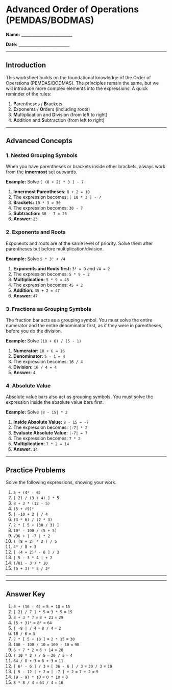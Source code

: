 
# Advanced Order of Operations (PEMDAS/BODMAS)

**Name:** _________________________

**Date:** _________________________

---

## Introduction

This worksheet builds on the foundational knowledge of the Order of Operations (PEMDAS/BODMAS). The principles remain the same, but we will introduce more complex elements into the expressions. A quick reminder of the rules:

1.  **P**arentheses / **B**rackets
2.  **E**xponents / **O**rders (including roots)
3.  **M**ultiplication and **D**ivision (from left to right)
4.  **A**ddition and **S**ubtraction (from left to right)

---

## Advanced Concepts

### 1. Nested Grouping Symbols

When you have parentheses or brackets inside other brackets, always work from the **innermost** set outwards.

**Example:** Solve `[ (8 + 2) * 3 ] - 7`

1.  **Innermost Parentheses:** `8 + 2 = 10`
2.  The expression becomes: `[ 10 * 3 ] - 7`
3.  **Brackets:** `10 * 3 = 30`
4.  The expression becomes: `30 - 7`
5.  **Subtraction:** `30 - 7 = 23`
6.  **Answer:** `23`

### 2. Exponents and Roots

Exponents and roots are at the same level of priority. Solve them after parentheses but before multiplication/division.

**Example:** Solve `5 * 3² + √4`

1.  **Exponents and Roots first:** `3² = 9` and `√4 = 2`
2.  The expression becomes: `5 * 9 + 2`
3.  **Multiplication:** `5 * 9 = 45`
4.  The expression becomes: `45 + 2`
5.  **Addition:** `45 + 2 = 47`
6.  **Answer:** `47`

### 3. Fractions as Grouping Symbols

The fraction bar acts as a grouping symbol. You must solve the entire numerator and the entire denominator first, as if they were in parentheses, before you do the division.

**Example:** Solve `(10 + 6) / (5 - 1)`

1.  **Numerator:** `10 + 6 = 16`
2.  **Denominator:** `5 - 1 = 4`
3.  The expression becomes: `16 / 4`
4.  **Division:** `16 / 4 = 4`
5.  **Answer:** `4`

### 4. Absolute Value

Absolute value bars also act as grouping symbols. You must solve the expression inside the absolute value bars first.

**Example:** Solve `|8 - 15| * 2`

1.  **Inside Absolute Value:** `8 - 15 = -7`
2.  The expression becomes: `|-7| * 2`
3.  **Evaluate Absolute Value:** `|-7| = 7`
4.  The expression becomes: `7 * 2`
5.  **Multiplication:** `7 * 2 = 14`
6.  **Answer:** `14`

---

## Practice Problems

Solve the following expressions, showing your work.

1.  `5 + (4² - 6)`
2.  `[ 21 / (3 + 4) ] * 5`
3.  `8 + 3 * (12 - 5)`
4.  `(5 + √9)²`
5.  `| -10 + 2 | / 4`
6.  `(3 * 6) / (2 * 3)`
7.  `2 * [ 5 + (30 / 3) ]`
8.  `10² - 100 / (5 + 5)`
9.  `√36 + | -7 | * 2`
10. `( (8 + 2) * 2 ) / 5`
11. `4³ / 8 + 3`
12. `[ (4 + 2)² - 6 ] / 3`
13. `| 5 - 3 * 4 | + 2`
14. `(√81 - 3²) * 10`
15. `(5 + 3) * 8 / 2²`

---
---

## Answer Key

1.  `5 + (16 - 6)` = `5 + 10` = `15`
2.  `[ 21 / 7 ] * 5` = `3 * 5` = `15`
3.  `8 + 3 * 7` = `8 + 21` = `29`
4.  `(5 + 3)²` = `8²` = `64`
5.  `| -8 | / 4` = `8 / 4` = `2`
6.  `18 / 6` = `3`
7.  `2 * [ 5 + 10 ]` = `2 * 15` = `30`
8.  `100 - 100 / 10` = `100 - 10` = `90`
9.  `6 + 7 * 2` = `6 + 14` = `20`
10. `( 10 * 2 ) / 5` = `20 / 5` = `4`
11. `64 / 8 + 3` = `8 + 3` = `11`
12. `[ 6² - 6 ] / 3` = `[ 36 - 6 ] / 3` = `30 / 3` = `10`
13. `| 5 - 12 | + 2` = `| -7 | + 2` = `7 + 2` = `9`
14. `(9 - 9) * 10` = `0 * 10` = `0`
15. `8 * 8 / 4` = `64 / 4` = `16`
